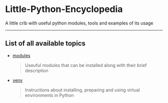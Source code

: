 # Little-Python-Encyclopedia
A little crib with useful python modules, tools and examples of its usage

---
## List of all available topics

* [modules](https://github.com/mattix1710/Little-Python-Encyclopedia/tree/main/modules) 
    > Useuful modules that can be installed along with their brief description


* [venv](https://github.com/mattix1710/Little-Python-Encyclopedia/tree/main/venv)
    > Instructions about installing, preparing and using virtual environments in Python